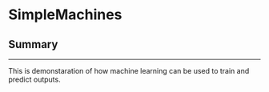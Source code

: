 # SimpleMachines

## Summary ##
----------------------------------------
This is demonstaration of how machine learning can be used to train and
predict outputs.
